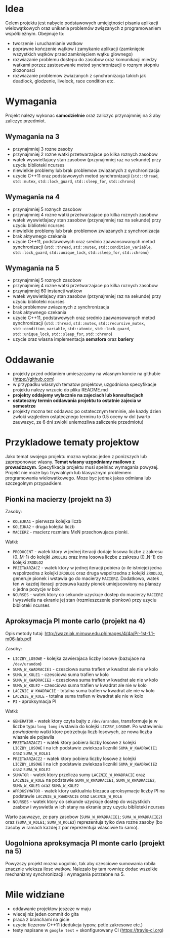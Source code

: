 Idea
====

Celem projektu jest nabycie podstawowych umiejętności pisania aplikacji wielowątkowych oraz unikania problemów związanych z programowaniem współbieżnym. Obejmuje to:
 * tworzenie i uruchamianie watkow
 * poprawne kończenie wątków i zamykanie aplikacji (zamknięcie wszystkich wątków przed zamknięciem wątku glownego)
 * rozwiazanie problemu dostepu do zasobow oraz komunikacji miedzy watkami porzez zastosowanie metod synchronizacji o roznym stopniu zlozonosci
 * rozwiazanie problemow zwiazanych z synchronizacja takich jak deadlock, glodzenie, livelock, race condition etc.

Wymagania
=========

Projekt nalezy wykonac **samodzielnie** oraz zaliczyc przynajmniej na 3 aby zaliczyc przedmiot.

Wymagania na 3
--------------

 * przynajmniej 3 rozne zasoby
 * przynajmniej 2 rozne watki przetwarzajace po kilka roznych zasobow
 * watek wyswietlajacy stan zasobow (przynajmniej raz na sekunde) przy uzyciu biblioteki ncurses
 * niewielkie problemy lub brak problemow zwiazanych z synchronizacja
 * uzycie C++11 oraz podstawowych metod synchronizacji (`std::thread`, `std::mutex`, `std::lock_guard`, `std::sleep_for`, `std::chrono`)

Wymagania na 4
--------------

 * przynajmniej 5 roznych zasobow
 * przynajmniej 4 rozne watki przetwarzajace po kilka roznych zasobow
 * watek wyswietlajacy stan zasobow (przynajmniej raz na sekunde) przy uzyciu biblioteki ncurses
 * niewielkie problemy lub brak problemow zwiazanych z synchronizacja
 * brak aktywnego czekania
 * uzycie C++11, podstawowych oraz srednio zaawansowanych metod synchronizacji (`std::thread`, `std::mutex`, `std::condition_variable`, `std::lock_guard`, `std::unique_lock`, `std::sleep_for`, `std::chrono`)

Wymagania na 5
--------------

 * przynajmniej 5 roznych zasobow
 * przynajmniej 4 rozne watki przetwarzajace po kilka roznych zasobow
 * przynajmniej 60 instancji watkow
 * watek wyswietlajacy stan zasobow (przynajmniej raz na sekunde) przy uzyciu biblioteki ncurses
 * brak problemow zwiazanych z synchronizacja
 * brak aktywnego czekania
 * uzycie C++11, podstawowych oraz srednio zaawansowanych metod synchronizacji (`std::thread`, `std::mutex`, `std::recursive_mutex`, `std::condition_variable`, `std::atomic`, `std::lock_guard`, `std::unique_lock`, `std::sleep_for`, `std::chrono`)
 * uzycie oraz wlasna implementacja **semafora** oraz **bariery**

Oddawanie
=========

 * projekty przed oddaniem umieszczamy na wlasnym koncie na githubie (https://github.com)
 * w przypadku wlasnych tematow projektow, uzgodniona specyfikacje projektu nalezy wrzucic do pliku README.md
 * **projekty oddajemy wylacznie na zajeciach lub konsultacjach**
 * **ostateczny termin oddawania projektu to ostatnie zajecia w semestrze**
 * projekty mozna tez oddawac po ostatecznym terminie, ale kazdy dzien zwloki wzgledem ostatecznego terminu to 0.5 oceny w dol (warto zauwazyc, ze 6 dni zwloki uniemozliwa zaliczenie przedmiotu)

Przykladowe tematy projektow
============================

Jako temat swojego projektu mozna wybrac jeden z ponizszych lub zaproponowac wlasny. **Temat wlasny uzgodniamy mailowo z prowadzacym**. Specyfikacja projektu musi spelniac wymagania powyzej. Projekt nie moze byc trywialnym lub klasycznym problemem programowania wielowatkowego. Moze byc jednak jakas odmiana lub szczegolnym przypadkiem.

Pionki na macierzy (projekt na 3)
---------------------------------

Zasoby:
 * `KOLEJKA1` - pierwsza kolejka liczb
 * `KOLEJKA2` - druga kolejka liczb
 * `MACIERZ` - macierz rozmiaru MxN przechowujaca pionki.

Watki:
 * `PRODUCENT` - watek ktory w jednej iteracji dodaje losowa liczbe z zakresu (0..M-1) do kolejki `ZRODLO1` oraz inna losowa liczbe z zakresu (0..N-1) do kolejki `ZRODLO2`
 * `PRZETWARZACZ` - watek ktory w jednej iteracji pobiera (o ile istnieje) jedna wspolrzedna z kolejki `ZRODLO1` oraz druga wspolrzedna z kolejki `ZRODLO2`, generuje pionek i wstawia go do macierzy `MACIERZ`. Dodatkowo, watek ten w kazdej iteracji przesuwa kazdy pionek umiejscowiony na planszy o jedna pozycje w bok
 * `NCURSES` - watek ktory co sekunde uzyskuje dostep do macierzy `MACIERZ` i wyswietla na ekranie jej stan (rozmieszczenie pionkow) przy uzyciu biblioteki ncurses

Aproksymacja PI monte carlo (projekt na 4)
------------------------------------------

Opis metody tutaj: http://wazniak.mimuw.edu.pl/images/4/4a/Pr-1st-1.1-m06-lab.pdf

Zasoby:
 * `LICZBY_LOSOWE` - kolejka zawierajaca liczby losowe (bazujace na `/dev/urandom`)
 * `SUMA_W_KWADRACIE1` - czesciowa suma trafien w kwadrat ale nie w kolo
 * `SUMA_W_KOLE1` - czesciowa suma trafien w kolo
 * `SUMA_W_KWADRACIE2` - czesciowa suma trafien w kwadrat ale nie w kolo
 * `SUMA_W_KOLE2` - czesciowa suma trafien w kwadrat ale nie w kolo
 * `LACZNIE_W_KWADRACIE` - totalna suma trafien w kwadrat ale nie w kolo
 * `LACZNIE_W_KOLE` - totalna suma trafien w kwadrat ale nie w kolo
 * `PI` - aproksymacja PI

Watki:
 * `GENERATOR` - watek ktory czyta bajty z `/dev/urandom`, transformuje je w liczbe typu `long long` i wstawia do kolejki `LICZBY_LOSOWE`. Po wstawieniu *powiadamia* watki ktore potrzebuja liczb losowych, ze nowa liczba wlasnie sie pojawila
 * `PRZETWARZACZ1` - watek ktory pobiera liczby losowe z kolejki `LICZBY_LOSOWE` i na ich podstawie zwieksza liczniki `SUMA_W_KWADRACIE1` oraz `SUMA_W_KOLE1`
 * `PRZETWARZACZ2` - watek ktory pobiera liczby losowe z kolejki `LICZBY_LOSOWE` i na ich podstawie zwieksza liczniki `SUMA_W_KWADRACIE2` oraz `SUMA_W_KOLE2`
 * `SUMATOR` - watek ktory przelicza sumy `LACZNIE_W_KWADRACIE` oraz `LACZNIE_W_KOLE` na podstawie `SUMA_W_KWADRACIE1`, `SUMA_W_KWADRACIE2`, `SUMA_W_KOLE1` oraz `SUMA_W_KOLE2`
 * `APROKSYMATOR` - watek ktory uaktualnia biezaca aproksymacje liczby PI na podstawie `LACZNIE_W_KWADRACIE` oraz `LACZNIE_W_KOLE`
 * `NCURSES` - watek ktory co sekunde uzyskuje dostep do wszystkich zasbow i wyswietla w ich stany na ekranie przy uzyciu biblioteki ncurses

Warto zauwazyc, ze pary zasobow (`SUMA_W_KWADRACIE1`; `SUMA_W_KWADRACIE2`) oraz (`SUMA_W_KOLE1`; `SUMA_W_KOLE2`) reprezentuja tylko dwa rozne zasoby (bo zasoby w ramach kazdej z par reprezentuja wlasciwie to samo).

Uogolniona aproksymacja PI monte carlo (projekt na 5)
-----------------------------------------------------

Powyzszy projekt mozna uogolnic, tak aby czesciowe sumowania robila znacznie wieksza ilosc watkow. Nalezalo by tam rowniez dodac wszelkie mechanizmy synchronizacji i wymagania potrzebne na 5.

Mile widziane
=============

 * oddawanie projektow jeszcze w maju
 * wiecej niz jeden commit do gita
 * praca z branchami na gicie
 * uzycie ficzerow C++11 (dedukcja typow, petle zakresowe etc.)
 * testy napisane w `google test` + skonfigurowany CI (https://travis-ci.org)
